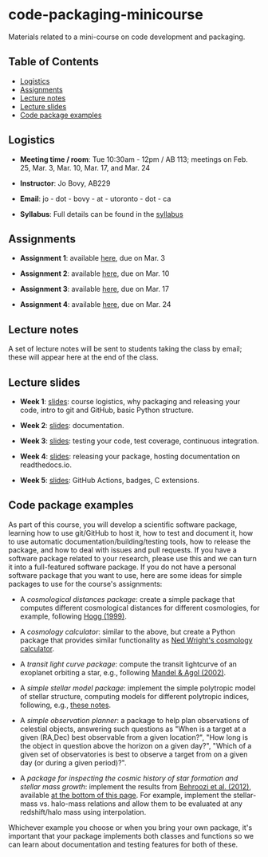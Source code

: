 # code-packaging-minicourse

Materials related to a mini-course on code development and packaging.

## Table of Contents

* [Logistics](#logistics)
* [Assignments](#assignments)
* [Lecture notes](#lecture-notes)
* [Lecture slides](#lecture-slides)
* [Code package examples](#code-package-examples)

## Logistics

* **Meeting time / room**: Tue 10:30am - 12pm / AB 113; meetings on Feb. 25, Mar. 3, Mar. 10, Mar. 17, and Mar. 24

* **Instructor**: Jo Bovy, AB229

* **Email**: jo - dot - bovy - at - utoronto - dot - ca

* **Syllabus**: Full details can be found in the [syllabus](syllabus/syllabus-codemini.pdf)

## Assignments

* **Assignment 1**: available [here](assignments/assignment1.pdf), due on Mar. 3

* **Assignment 2**: available [here](assignments/assignment2.pdf), due on Mar. 10

* **Assignment 3**: available [here](assignments/assignment3.pdf), due on Mar. 17

* **Assignment 4**: available [here](assignments/assignment4.pdf), due on Mar. 24

## Lecture notes

A set of lecture notes will be sent to students taking the class by email; these will appear here at the end of the class.

## Lecture slides

* **Week 1**: [slides](http://astro.utoronto.ca/~bovy/codepackagingminicourse/L1-codingmini.pdf): course logistics, why packaging and releasing your code, intro to git and GitHub, basic Python structure.

* **Week 2**: [slides](http://astro.utoronto.ca/~bovy/codepackagingminicourse/L2-codingmini.pdf): documentation.

* **Week 3**: [slides](http://astro.utoronto.ca/~bovy/codepackagingminicourse/L3-codingmini.pdf): testing your code, test coverage, continuous integration.

* **Week 4**: [slides](http://astro.utoronto.ca/~bovy/codepackagingminicourse/L4-codingmini.pdf): releasing your package, hosting documentation on readthedocs.io.

* **Week 5**: [slides](http://astro.utoronto.ca/~bovy/codepackagingminicourse/L5-codingmini.pdf): GitHub Actions, badges, C extensions.

## Code package examples

As part of this course, you will develop a scientific software package, learning how to use git/GitHub to host it, how to test and document it, how to use automatic documentation/building/testing tools, how to release the package, and how to deal with issues and pull requests. If you have a software package related to your research, please use this and we can turn it into a full-featured software package. If you do not have a personal software package that you want to use, here are some ideas for simple packages to use for the course's assignments:

* A *cosmological distances package*: create a simple package that computes different cosmological distances for different cosmologies, for example, following [Hogg (1999)](https://arxiv.org/abs/astro-ph/9905116).

* A *cosmology calculator*: similar to the above, but create a Python package that provides similar functionality as [Ned Wright's cosmology calculator](http://www.astro.ucla.edu/~wright/ACC.html).

* A *transit light curve package*: compute the transit lightcurve of an exoplanet orbiting a star, e.g., following [Mandel & Agol (2002)](https://arxiv.org/abs/astro-ph/0210099).

* A *simple stellar model package*: implement the simple polytropic model of stellar structure, computing models for different polytropic indices, following, e.g., [these notes](https://www.astro.princeton.edu/~gk/A403/polytrop.pdf).

* A *simple observation planner*: a package to help plan observations of celestial objects, answering such questions as "When is a target at a given (RA,Dec) best observable from a given location?", "How long is the object in question above the horizon on a given day?", "Which of a given set of observatories is best to observe a target from on a given day (or during a given period)?".

* A *package for inspecting the cosmic history of star formation and stellar mass growth*: implement the results from [Behroozi et al. (2012)](https://arxiv.org/abs/1207.6105), available [at the bottom of this page](https://www.peterbehroozi.com/data.html). For example, implement the stellar-mass vs. halo-mass relations and allow them to be evaluated at any redshift/halo mass using interpolation.

Whichever example you choose or when you bring your own package, it's important that your package implements both classes and functions so we can learn about documentation and testing features for both of these.

